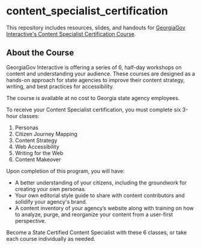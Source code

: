 # content_specialist_certification
This repository includes resources, slides, and handouts for [GeorgiaGov Interactive's Content Specialist Certification Course](https://portal.georgia.gov/interactive/state-certified-content-specialist-course).

## About the Course

GeorgiaGov Interactive is offering a series of 6, half-day workshops on content and understanding your audience. These courses are designed as a hands-on approach for state agencies to improve their content strategy, writing, and best practices for accessibility.

The course is available at no cost to Georgia state agency employees.

To receive your Content Specialist certification, you must complete six 3-hour classes:
1. Personas
2. Citizen Journey Mapping
3. Content Strategy
4. Web Accessibility
5. Writing for the Web
6. Content Makeover

Upon completion of this program, you will have:

- A better understanding of your citizens, including the groundwork for creating your own personas.
- Your own editorial style guide to share with content contributors and solidify your agency's brand.
- A content inventory of your agency’s website along with training on how to analyze, purge, and reorganize your content from a user-first perspective.

Become a State Certified Content Specialist with these 6 classes, or take each course individually as needed.
